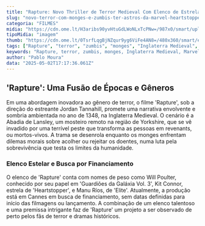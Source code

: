 ```yaml
---
title: "Rapture: Novo Thriller de Terror Medieval Com Elenco de Estrelas da Marvel e Netflix"
slug: "novo-terror-com-monges-e-zumbis-ter-astros-da-marvel-heartstopper-e-elite"
categoria: "FILMES"
midia: "https://cdn.ome.lt/H3aribs90yvHtuGdLWoNLxTcPNw=/987x0/smart/uploads/conteudo/fotos/OMELETE_CAPA_-_2025-05-02T132727.647.png"
tipoMidia: "imagem"
thumb: "https://cdn.ome.lt/0TsrfLqgBjNZqur9yg6ViFe4AN8=/480x360/smart/extras/conteudos/omelete_THUMB_-_2025-05-02T132636.742.png"
tags: ["Rapture", "terror", "zumbis", "monges", "Inglaterra Medieval", "Marvel", "Heartstopper", "Elite", "Jordan Tannahill", "financiamento de filmes"]
keywords: "Rapture, terror, zumbis, monges, Inglaterra Medieval, Marvel, Heartstopper, Elite, Jordan Tannahill, financiamento de filmes"
author: "Pablo Moura"
data: "2025-05-02T17:17:36.061Z"
---
```


## 'Rapture': Uma Fusão de Épocas e Gêneros

Em uma abordagem inovadora ao gênero de terror, o filme 'Rapture', sob a direção do estreante Jordan Tannahill, promete uma narrativa envolvente e sombria ambientada no ano de 1348, na Inglaterra Medieval. O cenário é a Abadia de Lansley, um mosteiro remoto na região de Yorkshire, que se vê invadido por uma terrível peste que transforma as pessoas em revenants, ou mortos-vivos. A trama se desenrola enquanto os monges enfrentam dilemas morais sobre acolher ou rejeitar os doentes, numa luta pela sobrevivência que testa os limites da humanidade.

### Elenco Estelar e Busca por Financiamento

O elenco de 'Rapture' conta com nomes de peso como Will Poulter, conhecido por seu papel em 'Guardiões da Galáxia Vol. 3', Kit Connor, estrela de 'Heartstopper', e Manu Ríos, de 'Elite'. Atualmente, a produção está em Cannes em busca de financiamento, sem datas definidas para início das filmagens ou lançamento. A combinação de um elenco talentoso e uma premissa intrigante faz de 'Rapture' um projeto a ser observado de perto pelos fãs de terror e dramas históricos.